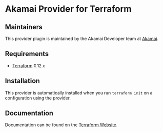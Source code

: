 Akamai Provider for Terraform
==================

## Maintainers

This provider plugin is maintained by the Akamai Developer team at [Akamai](https://developer.akamai.com/).

## Requirements

-	[Terraform](https://www.terraform.io/downloads.html) 0.12.x

## Installation

This provider is automatically installed when you run `terraform init` on a configuration using the provider.

## Documentation

Documentation can be found on the [Terraform Website](https://www.terraform.io/docs/providers/akamai/index.html).